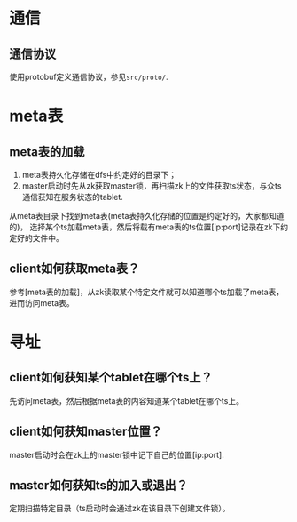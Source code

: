 # 通信

## 通信协议

使用protobuf定义通信协议，参见`src/proto/`.

# meta表

## meta表的加载
1. meta表持久化存储在dfs中约定好的目录下；
1. master启动时先从zk获取master锁，再扫描zk上的文件获取ts状态，与众ts通信获知在服务状态的tablet.

从meta表目录下找到meta表(meta表持久化存储的位置是约定好的，大家都知道的)，
选择某个ts加载meta表，然后将载有meta表的ts位置[ip:port]记录在zk下约定好的文件中。

## client如何获取meta表？
参考[meta表的加载]，从zk读取某个特定文件就可以知道哪个ts加载了meta表，进而访问meta表。

# 寻址

## client如何获知某个tablet在哪个ts上？
先访问meta表，然后根据meta表的内容知道某个tablet在哪个ts上。

## client如何获知master位置？
master启动时会在zk上的master锁中记下自己的位置[ip:port].

## master如何获知ts的加入或退出？
定期扫描特定目录（ts启动时会通过zk在该目录下创建文件锁）。

